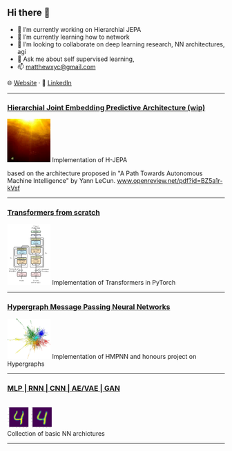 ## Hi there 👋

- 🔭 I’m currently working on Hierarchial JEPA
- 🌱 I’m currently learning how to network
- 👯 I’m looking to collaborate on deep learning research, NN architectures, agi
- 💬 Ask me about self supervised learning, 
- 📫 matthewxyc@gmail.com

🌐 [Website](http://eisbetterthanpi.github.io/) · 👔 [LinkedIn](https://www.linkedin.com/in/eisbetterthanpi)

---

### [Hierarchial Joint Embedding Predictive Architecture (wip)](https://github.com/eisbetterthanpi/JEPA)
<img src="https://raw.githubusercontent.com/eisbetterthanpi/JEPA/main/resources/not_luck.gif" width="100"/>
Implementation of H-JEPA

based on the architecture proposed in "A Path Towards Autonomous Machine Intelligence" by Yann LeCun. www.openreview.net/pdf?id=BZ5a1r-kVsf

---

### [Transformers from scratch](https://github.com/eisbetterthanpi/transformer)
<img src="https://raw.githubusercontent.com/eisbetterthanpi/transformer/main/resources/transformer.png" width="100"/>
Implementation of Transformers in PyTorch

---

### [Hypergraph Message Passing Neural Networks](https://github.com/eisbetterthanpi/hypergraph)
<img src="https://raw.githubusercontent.com/eisbetterthanpi/hypergraph/main/resources/cora.png" width="100"/>
Implementation of HMPNN and honours project on Hypergraphs

---

### [MLP | RNN | CNN | AE/VAE | GAN](https://github.com/eisbetterthanpi/hypergraph)
<div>
  <div>&nbsp;</div>
  <img src="https://raw.githubusercontent.com/eisbetterthanpi/pytorch/main/resources/og4.png" width="50"/> 
  <img src="https://raw.githubusercontent.com/eisbetterthanpi/pytorch/main/resources/convt4.png" width="50"/> 
<!--   <div align="center">original | decoded </div> -->
</div>
Collection of basic NN archictures

---

<!--
[![Github profile Trophy](https://github-profile-trophy.vercel.app/?username=eisbetterthanpi)](https://github.com/ryo-ma/github-profile-trophy)

![Top Langs](https://github-readme-stats.vercel.app/api/top-langs/?username=eisbetterthanpi)
![lambdalisue's github stats](https://github-readme-stats.vercel.app/api?username=eisbetterthanpi&show_icons=true&count_private=true&line_height=40)
-->
